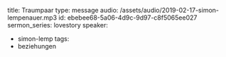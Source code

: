 title: Traumpaar
type: message
audio: /assets/audio/2019-02-17-simon-lempenauer.mp3
id: ebebee68-5a06-4d9c-9d97-c8f5065ee027
sermon_series: lovestory
speaker:
  - simon-lemp
tags:
  - beziehungen
